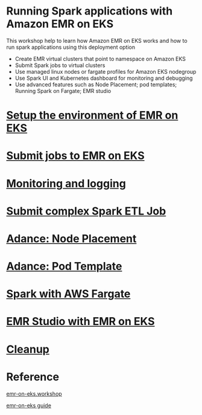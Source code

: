 #  Running Spark applications with Amazon EMR on EKS 

This workshop help to learn how Amazon EMR on EKS works and how to run spark applications using this deployment option
- Create EMR virtual clusters that point to namespace on Amazon EKS
- Submit Spark jobs to virtual clusters
- Use managed linux nodes or fargate profiles for Amazon EKS nodegroup
- Use Spark UI and Kubernetes dashboard for monitoring and debugging
- Use advanced features such as Node Placement; pod templates; Running Spark on Fargate; EMR studio

# [Setup the environment of EMR on EKS](Setup_the_environment.md)

# [Submit jobs to EMR on EKS](Submit_jobs_to_EMR_on_EKS.md)

# [Monitoring and logging](Monitoring_and_logging.md)

# [Submit complex Spark ETL Job](Submit_complex_Spark_ETL_Job.md)

# [Adance: Node Placement](Node_Placement.md)

# [Adance: Pod Template](Pod_Template.md)

# [Spark with AWS Fargate](Spark_with_AWS_Fargate.md)

# [EMR Studio with EMR on EKS](EMR_Studio.md)

# [Cleanup](Cleanup.md)

# Reference
[emr-on-eks.workshop](https://emr-on-eks.workshop.aws/introduction.html)

[emr-on-eks guide](https://docs.aws.amazon.com/emr/latest/EMR-on-EKS-DevelopmentGuide/emr-eks.html)


